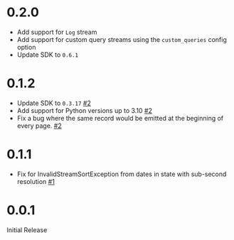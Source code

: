 # 0.2.0

- Add support for `Log` stream
- Add support for custom query streams using the `custom_queries` config option
- Update SDK to `0.6.1`

# 0.1.2

- Update SDK to `0.3.17` [#2](https://github.com/fixdauto/tap-newrelic/pull/2)
- Add support for Python versions up to 3.10 [#2](https://github.com/fixdauto/tap-newrelic/pull/2)
- Fix a bug where the same record would be emitted at the beginning of every page. [#2](https://github.com/fixdauto/tap-newrelic/pull/2)

# 0.1.1

- Fix for InvalidStreamSortException from dates in state with sub-second resolution [#1](https://github.com/fixdauto/tap-newrelic/pull/1)

# 0.0.1

Initial Release
